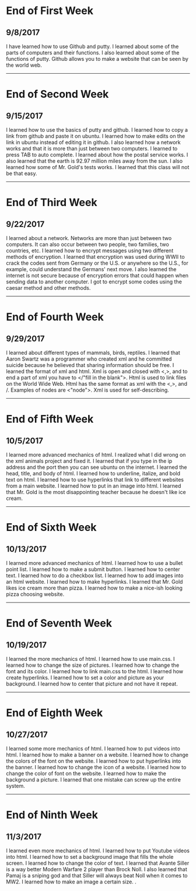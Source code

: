 # End of First Week
## 9/8/2017
I have learned how to use Github and putty. I learned about some of the parts of computers and their functions. I also learned about some of the functions of putty. Github allows you to make a website that can be seen by the world web.

---

# End of Second Week
## 9/15/2017
I learned how to use the basics of putty and github. I learned how to copy a link from github and paste it on ubuntu. I learned how to make edits on the link in ubuntu instead of editing it in github. I also learned how a network works and that it is more than just between two computers. I learned to press TAB to auto complete. I learned about how the postal service works. I also learned that the earth is 92.97 million miles away from the sun. I also learned how some of Mr. Gold's tests works. I learned that this class will not be that easy.

---

# End of Third Week
## 9/22/2017
I learned about a network. Networks are more than just between two computers. It can also occur between two people, two families, two countries, etc. I learned how to encrypt messages using two different methods of encryption. I learned that encryption was used during WWII to crack the codes sent from Germany or the U.S. or anywhere so the U.S., for example, could understand the Germans' next move. I also learned the internet is not secure because of encryption errors that could happen when sending data to another computer. I got to encrypt some codes using the caesar method and other methods.  

---

# End of Fourth Week
## 9/29/2017
I learned about different types of mammals, birds, reptiles. I learned that Aaron Swartz was a programmer who created xml and he committed suicide because he believed that sharing information should be free. I learned the format of xml and html. Xml is open and closed with <,>, and to end a part of xml you have to </"fill in the blank">. Html is used to link files on the World Wide Web. Html has the same format as xml with the <,>, and /. Examples of nodes are <"node">. Xml is used for self-describing.

---

# End of Fifth Week
## 10/5/2017
I learned more advanced mechanics of html. I realized what I did wrong on the xml animals project and fixed it. I learned that if you type in the ip address and the port then you can see ubuntu on the internet. I learned the head, title, and body of html. I learned how to underline, italize, and bold text on html. I learned how to use hyperlinks that link to different websites from a main website. I learned how to put in an image into html. I learned that Mr. Gold is the most disappointing teacher because he doesn't like ice cream. 

---

# End of Sixth Week
## 10/13/2017
I learned more advanced mechanics of html. I learned how to use a bullet point list. I learned how to make a submit button. I learned how to center text. I learned how to do a checkbox list. I learned how to add images into an html website. I learned how to make hyperlinks. I learned that Mr. Gold likes ice cream more than pizza. I learned how to make a nice-ish looking pizza choosing website.

---

# End of Seventh Week
## 10/19/2017
I learned the more mechanics of html. I learned how to use main.css. I learned how to change the size of pictures. I learned how to change the font and its color. I learned how to link main.css to the html. I learned how create hyperlinks. I learned how to set a color and picture as your background. I learned how to center that picture and not have it repeat.

---

# End of Eighth Week
## 10/27/2017
I learned some more mechanics of html. I learned how to put videos into html. I learned how to make a banner on a website. I learned how to change the colors of the font on the website. I learned how to put hyperlinks into the banner. I learned how to change the icon of a website. I learned how to change the color of font on the website. I learned how to make the background a picture. I learned that one mistake can screw up the entire system.

---

# End of Ninth Week
## 11/3/2017
I learned even more mechanics of html. I learned how to put Youtube videos into html. I learned how to set a background image that fills the whole screen. I learned how to change the color of text. I learned that Avante Siller is a way better Modern Warfare 2 player than Brock Noll. I also learned that Pamaj is a sniping god and that Siller will always beat Noll when it comes to MW2. I learned how to make an image a certain size. .
